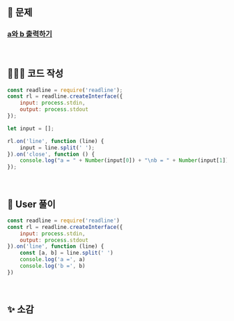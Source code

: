 ## 📄 문제 

### [a와 b 출력하기](https://school.programmers.co.kr/learn/courses/30/lessons/181951)

<br>

## 🧚🏻‍♀️ 코드 작성

```javascript
const readline = require('readline');
const rl = readline.createInterface({
    input: process.stdin,
    output: process.stdout
});

let input = [];

rl.on('line', function (line) {
    input = line.split(' ');
}).on('close', function () {
    console.log("a = " + Number(input[0]) + "\nb = " + Number(input[1]));
});
```

<br>

## 📝 User 풀이

```javascript
const readline = require('readline')
const rl = readline.createInterface({
    input: process.stdin,
    output: process.stdout
}).on('line', function (line) {
    const [a, b] = line.split(' ')
    console.log('a =', a)
    console.log('b =', b)
})
```

<br>

## ✨ 소감
<!--  -->
<!-- + -->